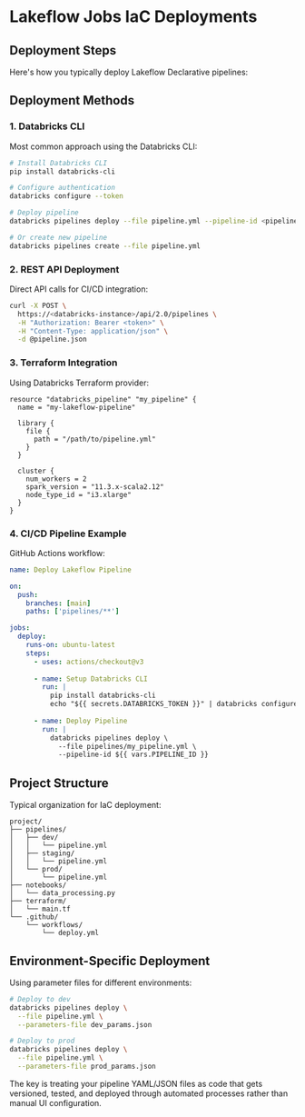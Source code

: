 # Lakeflow Jobs IaC Deployments

## Deployment Steps
Here's how you typically deploy Lakeflow Declarative pipelines:

## Deployment Methods

### 1. Databricks CLI
Most common approach using the Databricks CLI:

```bash
# Install Databricks CLI
pip install databricks-cli

# Configure authentication
databricks configure --token

# Deploy pipeline
databricks pipelines deploy --file pipeline.yml --pipeline-id <pipeline-id>

# Or create new pipeline
databricks pipelines create --file pipeline.yml
```

### 2. REST API Deployment
Direct API calls for CI/CD integration:

```bash
curl -X POST \
  https://<databricks-instance>/api/2.0/pipelines \
  -H "Authorization: Bearer <token>" \
  -H "Content-Type: application/json" \
  -d @pipeline.json
```

### 3. Terraform Integration
Using Databricks Terraform provider:

```hcl
resource "databricks_pipeline" "my_pipeline" {
  name = "my-lakeflow-pipeline"
  
  library {
    file {
      path = "/path/to/pipeline.yml"
    }
  }
  
  cluster {
    num_workers = 2
    spark_version = "11.3.x-scala2.12"
    node_type_id = "i3.xlarge"
  }
}
```

### 4. CI/CD Pipeline Example
GitHub Actions workflow:

```yaml
name: Deploy Lakeflow Pipeline

on:
  push:
    branches: [main]
    paths: ['pipelines/**']

jobs:
  deploy:
    runs-on: ubuntu-latest
    steps:
      - uses: actions/checkout@v3
      
      - name: Setup Databricks CLI
        run: |
          pip install databricks-cli
          echo "${{ secrets.DATABRICKS_TOKEN }}" | databricks configure --token
          
      - name: Deploy Pipeline
        run: |
          databricks pipelines deploy \
            --file pipelines/my_pipeline.yml \
            --pipeline-id ${{ vars.PIPELINE_ID }}
```

## Project Structure
Typical organization for IaC deployment:

```
project/
├── pipelines/
│   ├── dev/
│   │   └── pipeline.yml
│   ├── staging/
│   │   └── pipeline.yml
│   └── prod/
│       └── pipeline.yml
├── notebooks/
│   └── data_processing.py
├── terraform/
│   └── main.tf
└── .github/
    └── workflows/
        └── deploy.yml
```

## Environment-Specific Deployment
Using parameter files for different environments:

```bash
# Deploy to dev
databricks pipelines deploy \
  --file pipeline.yml \
  --parameters-file dev_params.json

# Deploy to prod  
databricks pipelines deploy \
  --file pipeline.yml \
  --parameters-file prod_params.json
```

The key is treating your pipeline YAML/JSON files as code that gets versioned, tested, and deployed through automated processes rather than manual UI configuration.
